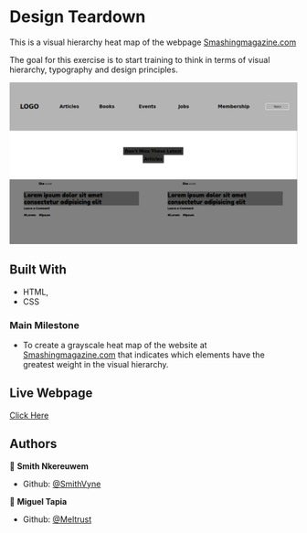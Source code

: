 # Design Teardown

This is a visual hierarchy heat map of the webpage [Smashingmagazine.com](https://www.smashingmagazine.com/)

The goal for this exercise is to start training to think in terms of visual hierarchy, typography and design principles.


![screenshot](Screenshot.png)
## Built With

- HTML,
- CSS

### Main Milestone

- To create a grayscale heat map of the website at [Smashingmagazine.com](https://www.smashingmagazine.com/) that indicates which elements have the greatest weight in the visual hierarchy.

## Live Webpage

[Click Here](https://raw.githack.com/SmithVyne/Design-Teardown/heat-map/index.html)

## Authors

👤 **Smith Nkereuwem**

- Github: [@SmithVyne](https://github.com/smithvyne)

👤 **Miguel Tapia**

- Github: [@Meltrust](https://github.com/Meltrust)
